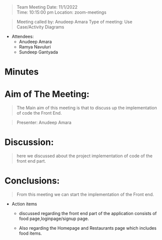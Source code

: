 >  Team Meeting 	                                               Date: 11/1/2022     
                                                                       Time: 10:15:00 pm 
                                                                       Location: zoom-meetings 

>   Meeting called by: Anudeep Amara  	            Type of meeting: Use Case/Activity Diagrams

* Attendees: 	
    * Anudeep Amara
    * Ramya Navuluri
    * Sundeep Gantyada	 	 
	
	
	
# Minutes 

# Aim of The Meeting: 	
> The Main aim of this meeting is that to discuss up the implementation of code the Front End.

>Presenter: 	Anudeep Amara 

# Discussion: 

>here we discussed about the project implementation of code of the front end part.


# Conclusions: 

>  From this meeting we can start the implementation of the Front end.

*  Action items 	                                       

   *	discussed regarding the front end part of the application consists of food page,loginpage/signup page.
 	
   *    Also regarding the Homepage and Restaurants page which includes food items.





    	



	